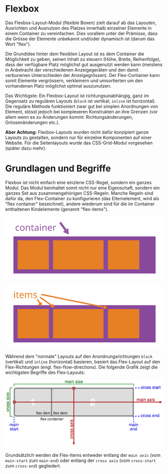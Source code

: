 # Flexbox
Das Flexbox-Layout-Modul (flexible Boxen) zielt darauf ab das Layouten, Ausrichten und Ausnutzen des Platzes innerhalb einzelner Elemente in einem Container zu vereinfachen. Dies vorallem unter der Prämisse, dass die Grösse der Elemente unbekannt und/oder dynamisch ist (darum das Wort "flex").

Die Grundidee hinter dem flexiblen Layout ist es dem Container die Möglichkeit zu geben, seinen Inhalt zu steuern (Höhe, Breite, Reihenfolge), dass der verfügbare Platz möglichst gut ausgenutzt werden kann (meistens in Anbetracht der verschiedenen Anzeigegeräten und den damit verbunenen Unterschieden der Anzeigegrössen). Der Flex-Container kann somit Elemente vergrössern, verkleinern und umsortierten um den vorhandenen Platz möglichst optimal auszunutzen.

Das Wichtigste: Ein Flexbox-Layout ist richtungsunabhängig, ganz im Gegensatz zu regulären Layouts (`block` ist vertikal; `inline` ist horizontal). Die reguläre Methode funktioniert zwar gut bei simplen Anordnungen von Element, stösst jedoch bei komplexeren Konstrukten an ihre Grenzen (vor allem wenn es zu Änderungen kommt: Richtungsänderungen, Grössenänderungen etc.).

**Aber Achtung:** Flexbox-Layouts wurden nicht dafür konzipiert ganze Layouts zu gestalten, sondern nur für einzelne Komponenten auf einer Website. Für die Seitenlayouts wurde das CSS-Grid-Modul vorgesehen (später dazu mehr).

# Grundlagen und Begriffe
Flexbox ist nicht einfach eine einzlene CSS-Regel, sondern ein ganzes Modul. Das Modul beinhaltet somit nicht nur eine Eigenschaft, sondern ein ganzes Set aus zusammengehörigen CSS-Regeln. Manche Regeln sind dafür da, den Flex-Container zu konfigurieren (das Elternelement, wird als "flex container" bezeichnet), andere wiederum sind für die im Container enthaltenen Kindelemente (genannt "flex-items").

![Flex Container](src/flex-container.svg)

![Flex Items](src/flex-items.svg)

Während dem "normale" Layouts auf den Anordnungsrichtungen `block` (vertikal) und `inline` (horizontal) basieren, basiert das Flex-Layout auf den Flex-Richtungen (engl. flex-flow-directions). Die folgende Grafik zeigt die wichtigsten Begriffe des Flex-Layouts:

![Flex Box](src/flexbox.png)

Grundsätzlich werden die Flex-Items entweder entlang der `main axis` (vom `main-start` zum `main-end`) oder entlang der `cross axis` (vom `cross-start` zum `cross-end`) gegliedert.